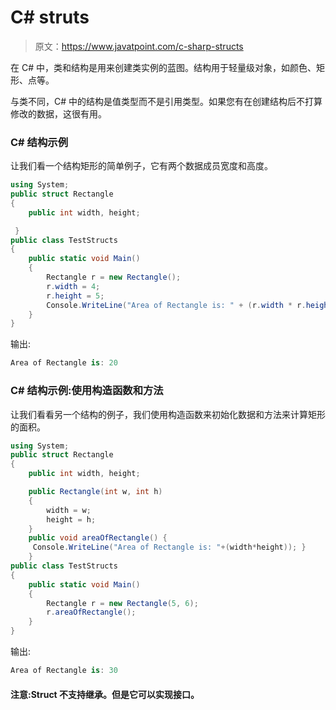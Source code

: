 # C# struts

> 原文：<https://www.javatpoint.com/c-sharp-structs>

在 C# 中，类和结构是用来创建类实例的蓝图。结构用于轻量级对象，如颜色、矩形、点等。

与类不同，C# 中的结构是值类型而不是引用类型。如果您有在创建结构后不打算修改的数据，这很有用。

### C# 结构示例

让我们看一个结构矩形的简单例子，它有两个数据成员宽度和高度。

```cs
using System;
public struct Rectangle
{
    public int width, height;

 }
public class TestStructs
{
    public static void Main()
    {
        Rectangle r = new Rectangle();
        r.width = 4;
        r.height = 5;
        Console.WriteLine("Area of Rectangle is: " + (r.width * r.height));
    }
}

```

输出:

```cs
Area of Rectangle is: 20

```

### C# 结构示例:使用构造函数和方法

让我们看看另一个结构的例子，我们使用构造函数来初始化数据和方法来计算矩形的面积。

```cs
using System;
public struct Rectangle
{
    public int width, height;

    public Rectangle(int w, int h)
    {
        width = w;
        height = h;
    }
    public void areaOfRectangle() { 
     Console.WriteLine("Area of Rectangle is: "+(width*height)); }
    }
public class TestStructs
{
    public static void Main()
    {
        Rectangle r = new Rectangle(5, 6);
        r.areaOfRectangle();
    }
}

```

输出:

```cs
Area of Rectangle is: 30

```

#### 注意:Struct 不支持继承。但是它可以实现接口。